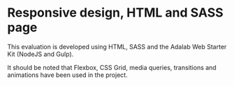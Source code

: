 # Responsive design, HTML and SASS page

This evaluation is developed using HTML, SASS and the Adalab Web Starter Kit (NodeJS and Gulp).

It should be noted that Flexbox, CSS Grid, media queries, transitions and animations have been used in the project.
